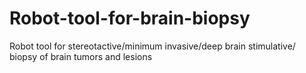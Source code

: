 # Robot-tool-for-brain-biopsy
Robot tool for stereotactive/minimum invasive/deep brain stimulative/ biopsy of brain tumors and lesions
